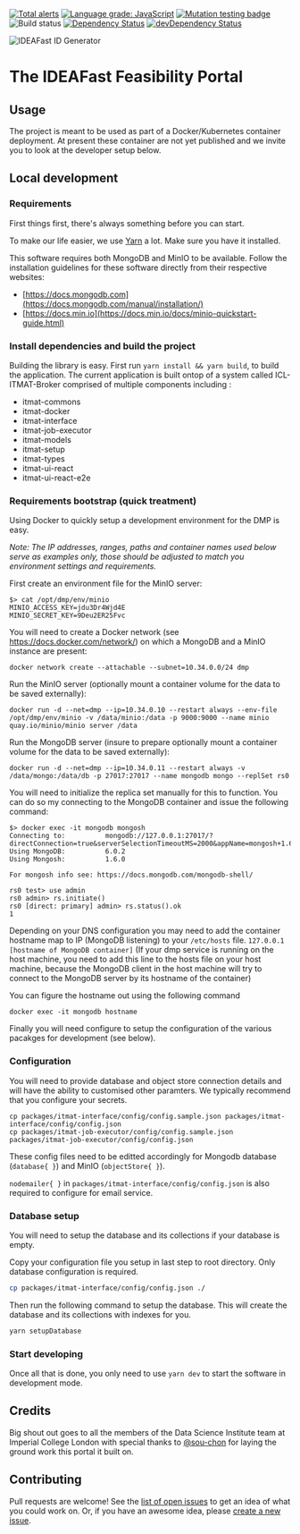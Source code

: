 [![Total alerts](https://img.shields.io/lgtm/alerts/g/ideafast/ideafast-portal.svg?logo=lgtm&logoWidth=18)](https://lgtm.com/projects/g/ideafast/ideafast-portal/alerts/)
[![Language grade: JavaScript](https://img.shields.io/lgtm/grade/javascript/g/ideafast/ideafast-portal.svg?logo=lgtm&logoWidth=18)](https://lgtm.com/projects/g/ideafast/ideafast-portal/context:javascript)
[![Mutation testing badge](https://img.shields.io/endpoint?style=flat&url=https%3A%2F%2Fbadge-api.stryker-mutator.io%2Fgithub.com%2Fideafast%2Fideafast-portal%2Fmaster)](https://dashboard.stryker-mutator.io/reports/github.com/ideafast/ideafast-portal/master)
![Build status](https://github.com/ideafast/ideafast-portal/workflows/Test%20and%20Build%20CI/badge.svg)
[![Dependency Status](https://img.shields.io/david/ideafast/ideafast-portal.svg)](https://david-dm.org/ideafast/ideafast-portal)
[![devDependency Status](https://img.shields.io/david/dev/ideafast/ideafast-portal.svg)](https://david-dm.org/ideafast/ideafast-portal?type=dev)

![IDEAFast ID Generator](https://avatars3.githubusercontent.com/u/60649739?s=100&v=4)

# The IDEAFast Feasibility Portal

## Usage

The project is meant to be used as part of a Docker/Kubernetes container deployment. At present these container are not yet published and we invite you to look at the developer setup below.

## Local development

### Requirements

First things first, there's always something before you can start.

To make our life easier, we use [Yarn](https://yarnpkg.com/) a lot. Make sure you have it installed.

This software requires both MongoDB and MinIO to be available. Follow the installation guidelines for these software directly from their respective websites:

-   [https://docs.mongodb.com](https://docs.mongodb.com/manual/installation/)
-   [https://docs.min.io](https://docs.min.io/docs/minio-quickstart-guide.html)

### Install dependencies and build the project

Building the library is easy. First run `yarn install && yarn build`, to build the application. The current application is built ontop of a system called ICL-ITMAT-Broker comprised of multiple components including :

-   itmat-commons
-   itmat-docker
-   itmat-interface
-   itmat-job-executor
-   itmat-models
-   itmat-setup
-   itmat-types
-   itmat-ui-react
-   itmat-ui-react-e2e

### Requirements bootstrap (quick treatment)

Using Docker to quickly setup a development environment for the DMP is easy.

_Note: The IP addresses, ranges, paths and container names used below serve as examples only, those should be adjusted to match you environment settings and requirements._

First create an environment file for the MinIO server:

```
$> cat /opt/dmp/env/minio
MINIO_ACCESS_KEY=jdu3Dr4Wjd4E
MINIO_SECRET_KEY=9Deu2ER25Fvc
```

You will need to create a Docker network (see <https://docs.docker.com/network/>) on which a MongoDB and a MinIO instance are present:

`docker network create --attachable --subnet=10.34.0.0/24 dmp`

Run the MinIO server (optionally mount a container volume for the data to be saved externally):

`docker run -d --net=dmp --ip=10.34.0.10 --restart always --env-file /opt/dmp/env/minio -v /data/minio:/data -p 9000:9000 --name minio quay.io/minio/minio server /data`

Run the MongoDB server (insure to prepare optionally mount a container volume for the data to be saved externally):

`docker run -d --net=dmp --ip=10.34.0.11 --restart always -v /data/mongo:/data/db -p 27017:27017 --name mongodb mongo --replSet rs0`

You will need to initialize the replica set manually for this to function. You can do so my connecting to the MongoDB container and issue the following command:

```
$> docker exec -it mongodb mongosh
Connecting to:          mongodb://127.0.0.1:27017/?directConnection=true&serverSelectionTimeoutMS=2000&appName=mongosh+1.6.0
Using MongoDB:          6.0.2
Using Mongosh:          1.6.0

For mongosh info see: https://docs.mongodb.com/mongodb-shell/

rs0 test> use admin
rs0 admin> rs.initiate()
rs0 [direct: primary] admin> rs.status().ok
1
```

Depending on your DNS configuration you may need to add the container hostname map to IP (MongoDB listening) to your `/etc/hosts` file.
`127.0.0.1  [hostname of MongoDB container]`
(If your dmp service is running on the host machine, you need to add this line to the hosts file on your host machine, because the MongoDB client in the host machine will try to connect to the MongoDB server by its hostname of the container)

You can figure the hostname out using the following command

`docker exec -it mongodb hostname`

Finally you will need configure to setup the configuration of the various pacakges for development (see below).

### Configuration

You will need to provide database and object store connection details and will have the ability to customised other paramters. We typically recommend that you configure your secrets.

```
cp packages/itmat-interface/config/config.sample.json packages/itmat-interface/config/config.json
cp packages/itmat-job-executor/config/config.sample.json packages/itmat-job-executor/config/config.json
```

These config files need to be editted accordingly for Mongodb database (`database{ }`) and MinIO (`objectStore{ }`).

`nodemailer{ }` in `packages/itmat-interface/config/config.json` is also required to configure for email service.

### Database setup

You will need to setup the database and its collections if your database is empty.

Copy your configuration file you setup in last step to root directory. Only database configuration is required.

```bash
cp packages/itmat-interface/config/config.json ./
```

Then run the following command to setup the database. This will create the database and its collections with indexes for you.

```bash
yarn setupDatabase
```

### Start developing

Once all that is done, you only need to use `yarn dev` to start the software in development mode.

## Credits

Big shout out goes to all the members of the Data Science Institute team at Imperial College London with special thanks to [@sou-chon](https://github.com/sou-chon) for laying the ground work this portal it built on.

## Contributing

Pull requests are welcome!
See the [list of open issues](https://github.com/ideafast/ideafast-portal/issues) to get an idea of what you could work on.
Or, if you have an awesome idea, please [create a new issue](https://github.com/ideafast/ideafast-portal/issues/new).
